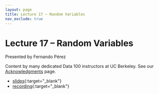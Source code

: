 ```yaml
---
layout: page
title: Lecture 17 – Random Variables
nav_exclude: true
---
```


# Lecture 17 – Random Variables

Presented by Fernando Pérez

Content by many dedicated Data 100 instructors at UC Berkeley. See our [Acknowledgments](../../acks) page.

- [slides](https://docs.google.com/presentation/d/1h8DBUtox3NwTlKwJBDORhqxPV12P4Wgre4QLNGLYjFY/edit?usp=sharing){:target="_blank"}
- [recording](https://youtu.be/Trm5foJdLtE){:target="_blank"}
